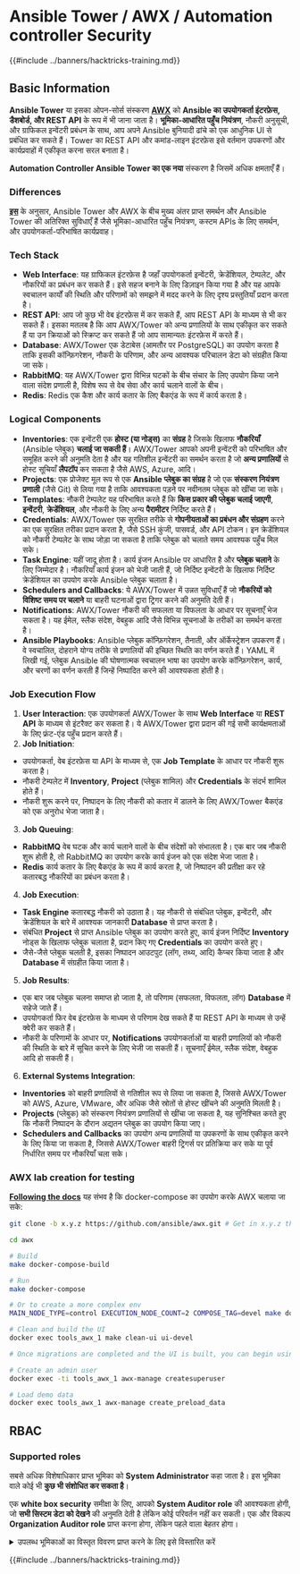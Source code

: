 # Ansible Tower / AWX / Automation controller Security

{{#include ../banners/hacktricks-training.md}}

## Basic Information

**Ansible Tower** या इसका ओपन-सोर्स संस्करण [**AWX**](https://github.com/ansible/awx) को **Ansible का उपयोगकर्ता इंटरफ़ेस, डैशबोर्ड, और REST API** के रूप में भी जाना जाता है। **भूमिका-आधारित पहुँच नियंत्रण**, नौकरी अनुसूची, और ग्राफिकल इन्वेंटरी प्रबंधन के साथ, आप अपने Ansible बुनियादी ढांचे को एक आधुनिक UI से प्रबंधित कर सकते हैं। Tower का REST API और कमांड-लाइन इंटरफ़ेस इसे वर्तमान उपकरणों और कार्यप्रवाहों में एकीकृत करना सरल बनाता है।

**Automation Controller Ansible Tower का एक नया** संस्करण है जिसमें अधिक क्षमताएँ हैं।

### Differences

[**इस**](https://blog.devops.dev/ansible-tower-vs-awx-under-the-hood-65cfec78db00) के अनुसार, Ansible Tower और AWX के बीच मुख्य अंतर प्राप्त समर्थन और Ansible Tower की अतिरिक्त सुविधाएँ हैं जैसे भूमिका-आधारित पहुँच नियंत्रण, कस्टम APIs के लिए समर्थन, और उपयोगकर्ता-परिभाषित कार्यप्रवाह।

### Tech Stack

- **Web Interface**: यह ग्राफिकल इंटरफ़ेस है जहाँ उपयोगकर्ता इन्वेंटरी, क्रेडेंशियल, टेम्पलेट, और नौकरियों का प्रबंधन कर सकते हैं। इसे सहज बनाने के लिए डिज़ाइन किया गया है और यह आपके स्वचालन कार्यों की स्थिति और परिणामों को समझने में मदद करने के लिए दृश्य प्रस्तुतियाँ प्रदान करता है।
- **REST API**: आप जो कुछ भी वेब इंटरफ़ेस में कर सकते हैं, आप REST API के माध्यम से भी कर सकते हैं। इसका मतलब है कि आप AWX/Tower को अन्य प्रणालियों के साथ एकीकृत कर सकते हैं या उन क्रियाओं को स्क्रिप्ट कर सकते हैं जो आप सामान्यतः इंटरफ़ेस में करते हैं।
- **Database**: AWX/Tower एक डेटाबेस (आमतौर पर PostgreSQL) का उपयोग करता है ताकि इसकी कॉन्फ़िगरेशन, नौकरी के परिणाम, और अन्य आवश्यक परिचालन डेटा को संग्रहीत किया जा सके।
- **RabbitMQ**: यह AWX/Tower द्वारा विभिन्न घटकों के बीच संचार के लिए उपयोग किया जाने वाला संदेश प्रणाली है, विशेष रूप से वेब सेवा और कार्य चलाने वालों के बीच।
- **Redis**: Redis एक कैश और कार्य कतार के लिए बैकएंड के रूप में कार्य करता है।

### Logical Components

- **Inventories**: एक इन्वेंटरी एक **होस्ट (या नोड्स)** का **संग्रह** है जिसके खिलाफ **नौकरियाँ** (Ansible प्लेबुक) **चलाई जा सकती हैं**। AWX/Tower आपको अपनी इन्वेंटरी को परिभाषित और समूहित करने की अनुमति देता है और यह गतिशील इन्वेंटरी का समर्थन करता है जो **अन्य प्रणालियों** से होस्ट सूचियाँ **लैपटॉप** कर सकता है जैसे AWS, Azure, आदि।
- **Projects**: एक प्रोजेक्ट मूल रूप से एक **Ansible प्लेबुक का संग्रह** है जो एक **संस्करण नियंत्रण प्रणाली** (जैसे Git) से लिया गया है ताकि आवश्यकता पड़ने पर नवीनतम प्लेबुक को खींचा जा सके।
- **Templates**: नौकरी टेम्पलेट यह परिभाषित करते हैं कि **किस प्रकार की प्लेबुक चलाई जाएगी**, **इन्वेंटरी**, **क्रेडेंशियल**, और नौकरी के लिए अन्य **पैरामीटर** निर्दिष्ट करते हैं।
- **Credentials**: AWX/Tower एक सुरक्षित तरीके से **गोपनीयताओं का प्रबंधन और संग्रहण** करने का एक सुरक्षित तरीका प्रदान करता है, जैसे SSH कुंजी, पासवर्ड, और API टोकन। इन क्रेडेंशियल को नौकरी टेम्पलेट के साथ जोड़ा जा सकता है ताकि प्लेबुक को चलाते समय आवश्यक पहुँच मिल सके।
- **Task Engine**: यहीं जादू होता है। कार्य इंजन Ansible पर आधारित है और **प्लेबुक चलाने** के लिए जिम्मेदार है। नौकरियाँ कार्य इंजन को भेजी जाती हैं, जो निर्दिष्ट इन्वेंटरी के खिलाफ निर्दिष्ट क्रेडेंशियल का उपयोग करके Ansible प्लेबुक चलाता है।
- **Schedulers and Callbacks**: ये AWX/Tower में उन्नत सुविधाएँ हैं जो **नौकरियों को विशिष्ट समय पर चलाने** या बाहरी घटनाओं द्वारा ट्रिगर करने की अनुमति देती हैं।
- **Notifications**: AWX/Tower नौकरी की सफलता या विफलता के आधार पर सूचनाएँ भेज सकता है। यह ईमेल, स्लैक संदेश, वेबहुक आदि जैसे विभिन्न सूचनाओं के तरीकों का समर्थन करता है।
- **Ansible Playbooks**: Ansible प्लेबुक कॉन्फ़िगरेशन, तैनाती, और ऑर्केस्ट्रेशन उपकरण हैं। वे स्वचालित, दोहराने योग्य तरीके से प्रणालियों की इच्छित स्थिति का वर्णन करते हैं। YAML में लिखी गई, प्लेबुक Ansible की घोषणात्मक स्वचालन भाषा का उपयोग करके कॉन्फ़िगरेशन, कार्य, और चरणों का वर्णन करती हैं जिन्हें निष्पादित करने की आवश्यकता होती है।

### Job Execution Flow

1. **User Interaction**: एक उपयोगकर्ता AWX/Tower के साथ **Web Interface** या **REST API** के माध्यम से इंटरैक्ट कर सकता है। ये AWX/Tower द्वारा प्रदान की गई सभी कार्यक्षमताओं के लिए फ्रंट-एंड पहुँच प्रदान करते हैं।
2. **Job Initiation**:
- उपयोगकर्ता, वेब इंटरफ़ेस या API के माध्यम से, एक **Job Template** के आधार पर नौकरी शुरू करता है।
- नौकरी टेम्पलेट में **Inventory**, **Project** (प्लेबुक शामिल) और **Credentials** के संदर्भ शामिल होते हैं।
- नौकरी शुरू करने पर, निष्पादन के लिए नौकरी को कतार में डालने के लिए AWX/Tower बैकएंड को एक अनुरोध भेजा जाता है।
3. **Job Queuing**:
- **RabbitMQ** वेब घटक और कार्य चलाने वालों के बीच संदेशों को संभालता है। एक बार जब नौकरी शुरू होती है, तो RabbitMQ का उपयोग करके कार्य इंजन को एक संदेश भेजा जाता है।
- **Redis** कार्य कतार के लिए बैकएंड के रूप में कार्य करता है, जो निष्पादन की प्रतीक्षा कर रहे कतारबद्ध नौकरियों का प्रबंधन करता है।
4. **Job Execution**:
- **Task Engine** कतारबद्ध नौकरी को उठाता है। यह नौकरी से संबंधित प्लेबुक, इन्वेंटरी, और क्रेडेंशियल के बारे में आवश्यक जानकारी **Database** से प्राप्त करता है।
- संबंधित **Project** से प्राप्त Ansible प्लेबुक का उपयोग करते हुए, कार्य इंजन निर्दिष्ट **Inventory** नोड्स के खिलाफ प्लेबुक चलाता है, प्रदान किए गए **Credentials** का उपयोग करते हुए।
- जैसे-जैसे प्लेबुक चलती है, इसका निष्पादन आउटपुट (लॉग, तथ्य, आदि) कैप्चर किया जाता है और **Database** में संग्रहीत किया जाता है।
5. **Job Results**:
- एक बार जब प्लेबुक चलना समाप्त हो जाता है, तो परिणाम (सफलता, विफलता, लॉग) **Database** में सहेजे जाते हैं।
- उपयोगकर्ता फिर वेब इंटरफ़ेस के माध्यम से परिणाम देख सकते हैं या REST API के माध्यम से उन्हें क्वेरी कर सकते हैं।
- नौकरी के परिणामों के आधार पर, **Notifications** उपयोगकर्ताओं या बाहरी प्रणालियों को नौकरी की स्थिति के बारे में सूचित करने के लिए भेजी जा सकती हैं। सूचनाएँ ईमेल, स्लैक संदेश, वेबहुक आदि हो सकती हैं।
6. **External Systems Integration**:
- **Inventories** को बाहरी प्रणालियों से गतिशील रूप से लिया जा सकता है, जिससे AWX/Tower को AWS, Azure, VMware, और अधिक जैसे स्रोतों से होस्ट खींचने की अनुमति मिलती है।
- **Projects** (प्लेबुक) को संस्करण नियंत्रण प्रणालियों से खींचा जा सकता है, यह सुनिश्चित करते हुए कि नौकरी निष्पादन के दौरान अद्यतन प्लेबुक का उपयोग किया जाए।
- **Schedulers and Callbacks** का उपयोग अन्य प्रणालियों या उपकरणों के साथ एकीकृत करने के लिए किया जा सकता है, जिससे AWX/Tower बाहरी ट्रिगर्स पर प्रतिक्रिया कर सके या पूर्व निर्धारित समय पर नौकरियाँ चला सके।

### AWX lab creation for testing

[**Following the docs**](https://github.com/ansible/awx/blob/devel/tools/docker-compose/README.md) यह संभव है कि docker-compose का उपयोग करके AWX चलाया जा सके:
```bash
git clone -b x.y.z https://github.com/ansible/awx.git # Get in x.y.z the latest release version

cd awx

# Build
make docker-compose-build

# Run
make docker-compose

# Or to create a more complex env
MAIN_NODE_TYPE=control EXECUTION_NODE_COUNT=2 COMPOSE_TAG=devel make docker-compose

# Clean and build the UI
docker exec tools_awx_1 make clean-ui ui-devel

# Once migrations are completed and the UI is built, you can begin using AWX. The UI can be reached in your browser at https://localhost:8043/#/home, and the API can be found at https://localhost:8043/api/v2.

# Create an admin user
docker exec -ti tools_awx_1 awx-manage createsuperuser

# Load demo data
docker exec tools_awx_1 awx-manage create_preload_data
```
## RBAC

### Supported roles

सबसे अधिक विशेषाधिकार प्राप्त भूमिका को **System Administrator** कहा जाता है। इस भूमिका वाले कोई भी **कुछ भी संशोधित कर सकता है**।

एक **white box security** समीक्षा के लिए, आपको **System Auditor role** की आवश्यकता होगी, जो **सभी सिस्टम डेटा को देखने** की अनुमति देती है लेकिन कोई परिवर्तन नहीं कर सकती। एक और विकल्प **Organization Auditor role** प्राप्त करना होगा, लेकिन पहले वाला बेहतर होगा।

<details>

<summary>उपलब्ध भूमिकाओं का विस्तृत विवरण प्राप्त करने के लिए इसे विस्तारित करें</summary>

1. **System Administrator**:
- यह सुपरयूजर भूमिका है जिसमें सिस्टम में किसी भी संसाधन तक पहुँचने और संशोधित करने की अनुमति है।
- वे सभी संगठनों, टीमों, परियोजनाओं, इन्वेंटरी, नौकरी टेम्पलेट्स आदि का प्रबंधन कर सकते हैं।
2. **System Auditor**:
- इस भूमिका वाले उपयोगकर्ता सभी सिस्टम डेटा को देख सकते हैं लेकिन कोई परिवर्तन नहीं कर सकते।
- यह भूमिका अनुपालन और निगरानी के लिए डिज़ाइन की गई है।
3. **Organization Roles**:
- **Admin**: संगठन के संसाधनों पर पूर्ण नियंत्रण।
- **Auditor**: संगठन के संसाधनों तक केवल देखने की पहुँच।
- **Member**: संगठन में बिना किसी विशेष अनुमति के बुनियादी सदस्यता।
- **Execute**: संगठन के भीतर नौकरी टेम्पलेट्स चला सकते हैं।
- **Read**: संगठन के संसाधनों को देख सकते हैं।
4. **Project Roles**:
- **Admin**: परियोजना का प्रबंधन और संशोधन कर सकते हैं।
- **Use**: नौकरी टेम्पलेट में परियोजना का उपयोग कर सकते हैं।
- **Update**: SCM (source control) का उपयोग करके परियोजना को अपडेट कर सकते हैं।
5. **Inventory Roles**:
- **Admin**: इन्वेंटरी का प्रबंधन और संशोधन कर सकते हैं।
- **Ad Hoc**: इन्वेंटरी पर अद हॉक कमांड चला सकते हैं।
- **Update**: इन्वेंटरी स्रोत को अपडेट कर सकते हैं।
- **Use**: नौकरी टेम्पलेट में इन्वेंटरी का उपयोग कर सकते हैं।
- **Read**: केवल देखने की पहुँच।
6. **Job Template Roles**:
- **Admin**: नौकरी टेम्पलेट का प्रबंधन और संशोधन कर सकते हैं।
- **Execute**: नौकरी चला सकते हैं।
- **Read**: केवल देखने की पहुँच।
7. **Credential Roles**:
- **Admin**: क्रेडेंशियल्स का प्रबंधन और संशोधन कर सकते हैं।
- **Use**: नौकरी टेम्पलेट्स या अन्य संबंधित संसाधनों में क्रेडेंशियल्स का उपयोग कर सकते हैं।
- **Read**: केवल देखने की पहुँच।
8. **Team Roles**:
- **Member**: टीम का हिस्सा लेकिन बिना किसी विशेष अनुमति के।
- **Admin**: टीम के सदस्यों और संबंधित संसाधनों का प्रबंधन कर सकते हैं।
9. **Workflow Roles**:
- **Admin**: कार्यप्रवाह का प्रबंधन और संशोधन कर सकते हैं।
- **Execute**: कार्यप्रवाह चला सकते हैं।
- **Read**: केवल देखने की पहुँच।

</details>

{{#include ../banners/hacktricks-training.md}}
